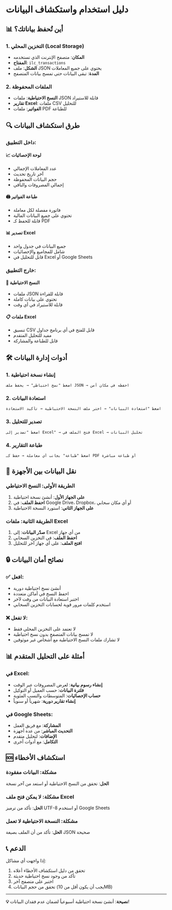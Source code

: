 # دليل استخدام واستكشاف البيانات

## 📊 أين تُحفظ بياناتك؟

### 1. **التخزين المحلي (Local Storage)**
- **المكان**: متصفح الإنترنت الذي تستخدمه
- **المفتاح**: `ilc_transactions`
- **الشكل**: ملف JSON يحتوي على جميع المعاملات
- **المدة**: تبقى البيانات حتى تمسح بيانات المتصفح

### 2. **الملفات المحفوظة**
- **النسخ الاحتياطية**: ملفات JSON قابلة للاستيراد
- **تقارير Excel**: ملفات CSV للتحليل
- **الفواتير**: ملفات PDF للطباعة

## 🔍 طرق استكشاف البيانات

### داخل التطبيق:

#### 📈 **لوحة الإحصائيات**
- عدد المعاملات الإجمالي
- آخر تاريخ تحديث
- حجم البيانات المحفوظة
- إجمالي المصروفات والباقي

#### 🖨️ **طباعة الفواتير**
- فاتورة مفصلة لكل معاملة
- تحتوي على جميع البيانات المالية
- قابلة للحفظ كـ PDF

#### 📊 **تصدير Excel**
- جميع البيانات في جدول واحد
- شامل للمجاميع والإحصائيات
- قابل للتحليل في Excel أو Google Sheets

### خارج التطبيق:

#### 💾 **النسخ الاحتياطية**
- ملفات JSON قابلة للقراءة
- تحتوي على بيانات كاملة
- قابلة للاستيراد في أي وقت

#### 📋 **ملفات Excel**
- تنسيق CSV قابل للفتح في أي برنامج جداول
- مفيد للتحليل المتقدم
- قابل للطباعة والمشاركة

## 🛠️ أدوات إدارة البيانات

### 1. **إنشاء نسخة احتياطية**
```
اضغط "نسخ احتياطي" → يحفظ ملف JSON → احفظه في مكان آمن
```

### 2. **استعادة البيانات**
```
اضغط "استعادة البيانات" → اختر ملف النسخة الاحتياطية → تأكيد الاستعادة
```

### 3. **تصدير للتحليل**
```
اضغط "تصدير إلى Excel" → فتح الملف في Excel → تحليل البيانات
```

### 4. **طباعة التقارير**
```
اضغط "طباعة" بجانب أي معاملة → حفظ كـ PDF أو طباعة مباشرة
```

## 📱 نقل البيانات بين الأجهزة

### الطريقة الأولى: النسخ الاحتياطي
1. **على الجهاز الأول**: أنشئ نسخة احتياطية
2. **احفظ الملف**: في Google Drive، Dropbox، أو أي مكان سحابي
3. **على الجهاز الثاني**: استورد النسخة الاحتياطية

### الطريقة الثانية: ملفات Excel
1. **صدّر البيانات**: إلى Excel من أي جهاز
2. **احفظ الملف**: في التخزين السحابي
3. **افتح الملف**: على أي جهاز آخر للتحليل

## 🔒 نصائح أمان البيانات

### ✅ **افعل:**
- أنشئ نسخ احتياطية دورية
- احفظ النسخ في أماكن متعددة
- اختبر استعادة البيانات من وقت لآخر
- استخدم كلمات مرور قوية لحسابات التخزين السحابي

### ❌ **لا تفعل:**
- لا تعتمد على التخزين المحلي فقط
- لا تمسح بيانات المتصفح بدون نسخ احتياطية
- لا تشارك ملفات النسخ الاحتياطية مع أشخاص غير موثوقين

## 📊 أمثلة على التحليل المتقدم

### في Excel:
- **إنشاء رسوم بيانية**: لعرض المصروفات عبر الوقت
- **فلترة البيانات**: حسب العميل أو التوكيل
- **حساب الإحصائيات**: المتوسطات والنسب المئوية
- **إنشاء تقارير دورية**: شهرياً أو سنوياً

### في Google Sheets:
- **المشاركة**: مع فريق العمل
- **التحديث المباشر**: من عدة أجهزة
- **الإضافات**: لتحليل متقدم
- **التكامل**: مع أدوات أخرى

## 🆘 استكشاف الأخطاء

### مشكلة: البيانات مفقودة
**الحل**: تحقق من النسخ الاحتياطية أو استعد من آخر نسخة

### مشكلة: لا يمكن فتح ملف Excel
**الحل**: تأكد من ترميز UTF-8 أو استخدم Google Sheets

### مشكلة: النسخة الاحتياطية لا تعمل
**الحل**: تأكد من أن الملف بصيغة JSON صحيحة

## 📞 الدعم

إذا واجهت أي مشاكل:
1. تحقق من دليل استكشاف الأخطاء أعلاه
2. تأكد من وجود نسخ احتياطية حديثة
3. اختبر على متصفح آخر
4. تحقق من حجم البيانات (يجب أن يكون أقل من 10MB)

---

**💡 نصيحة**: أنشئ نسخة احتياطية أسبوعياً لضمان عدم فقدان البيانات!
